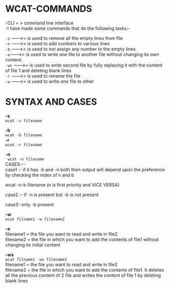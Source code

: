 # WCAT-COMMANDS  
-CLI = > command line interface   
-I have made some commands that do the following tasks:-  

<code>-s</code> --->> is used to remove all the empty lines from file   
<code>-n</code> --->> is used to add numbers to various lines   
<code>-b</code> --->> is used to not assign any number to the empty lines   
<code>-a</code>--->> is used to write one file to another file without changing its own content.  
<code>-ws</code> --->> is used to write second file by fully replacing it with the content of file 1 and deleting blank lines   
<code>-r</code> --->> is used to rename the file      
<code>-w</code> --->> is used to write one file to other  

# **SYNTAX AND CASES**  
<b>-s</b>      
<code>wcat -s filename</code>      
  
<b>-b</b>  
<code>wcat -b filename</code>     
<b>-r</b>    
<code>wcat -r filename</code>     

<b>-n</b>  
<code> wcat -n filename</code>     
CASES:--  
case1 :- if  it has -b and -n both then output will depend upon the preference by checking the index of n and b   
   
wcat -n-b filename (n is first priority and VICE VERSA)  
   
case2 :- if -n is present but -b is not present  
  
case3:-only -b present  
  
<b>-w</b>  
<code>wcat filname1 -w filename2</code>    

<b>-a</b>  
filename1 = the file you want to read and write in file2  
filename2 = the file in which you want to add the contents of file1 without changing its initial content   
  
<b>-ws</b>    
<code>wcat filname1 -ws filename2 </code>     
filename1 = the file you want to read and write in file2   
filename2 = the file in which you want to add the contents of file1. It deletes all the previous content of 2 file and writes the content of file 1 by deleting blank lines 
